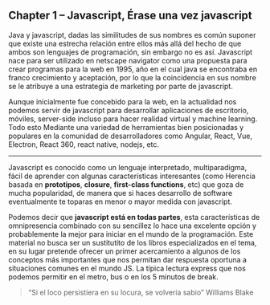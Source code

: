 ## **Chapter 1** – Javascript, Érase una vez javascript

Java y javascript, dadas las similitudes de sus nombres es común suponer que existe una estrecha relación entre ellos más allá del hecho de que ambos son lenguajes de programación, sin embargo no es así. Javascript nace para ser utilizado en  netscape navigator como una propuesta para crear programas para la web en 1995, año en el cual java se encontraba en franco crecimiento y aceptación, por lo que la coincidencia en sus nombre se le atribuye a una estrategia de marketing por parte de javascript.

Aunque inicialmente fue concebido para la web, en la actualidad nos podemos servir de javascript para desarrollar aplicaciones de escritorio, móviles, server-side incluso para hacer realidad virtual y machine learning. Todo esto Mediante una variedad de herramientas bien posicionadas y populares en la comunidad de desarrolladores como Angular, React, Vue, Electron, React 360, react native, nodejs, etc.

---
Javascript es conocido como un lenguaje interpretado, multiparadigma, fácil de aprender con algunas características interesantes (como Herencia basada en **prototipos**, **closure**, **first-class functions**, etc) que goza de mucha popularidad, de manera que si haces desarrollo de software eventualmente te toparas en menor o mayor medida con javascript.

Podemos decir que **javascript está en todas partes**, esta características de omnipresencia combinado con su sencillez lo hace una excelente opción y probablemente la mejor para iniciar en el mundo de la programación. Este material no busca ser un sustitutito de los libros especializados en el tema, en su lugar pretende ofrecer un primer acercamiento a algunos de los conceptos más importantes que nos permitan dar respuesta oportuna a situaciones comunes en el mundo JS. La típica lectura express que nos podemos permitir en el metro, bus o en los 5 minutos de break.

> “Si el loco persistiera en su locura, se volvería sabio” Williams Blake 